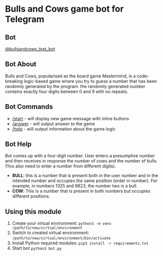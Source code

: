 # Bulls and Cows game bot for Telegram

## Bot

[@bullsandcows_test_bot](https://t.me/bullsandcows_test_bot)

## Bot About
Bulls and Cows, popularised as the board game Mastermind, is a code-breaking logic-based game where you try to guess a number that has been randomly generated by the program. the randomly generated number contains exactly four digits between 0 and 9 with no repeats.

## Bot Commands
* [/start]() - will display new game message with inline buttons
* [/answer]() - will output answer to the game
* [/help]() - will output information about the game logic

## Bot Help

Bot comes up with a four-digit number.
User enters a presumptive number and then receives in response the number of cows and the number of bulls.
(You also need to enter a number from different digits).
* **BULL**: this is a number that is present both in the user number and in the intended number and occupies the same position (order in number).
For example, in numbers 1325 and 9823, the number two is a bull.
* **COW**: This is a number that is present in both numbers but occupies different positions.

## Using this module

1. Create your virtual environment:
``python3 -m venv /path/to/new/virtual/environment``
2. Switch to created virtual environment:
``/path/to/new/virtual/environment/bin/activate``
3. Install Python required modules: 
``pip3 install -r requirements.txt``
4. Start bot
``python3 bot.py``

